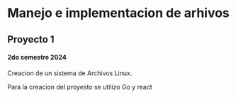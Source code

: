 # Manejo e implementacion de arhivos
## Proyecto 1
#### 2do semestre 2024

Creacion de un sistema de Archivos Linux.

Para la creacion del proyesto se utilizo Go y react
